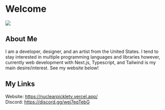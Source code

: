 # Welcome

 <a href=""> <img align="center" src="https://github-readme-stats-sigma-five.vercel.app/api/top-langs/?username=nuclearpickletv&theme=react&line_height=40&hide=css hide-shaderlab"/> </a>

## About Me

I am a developer, designer, and an artist from the United States. I tend to stay interested in multiple programming languages and libraries however, currently web development with Next.js, Typescript, and Tailwind is my main desire/interest. See my website below!

## My Links
Website: https://nuclearpickletv.vercel.app/     
Discord: https://discord.gg/wej7eqTebG
